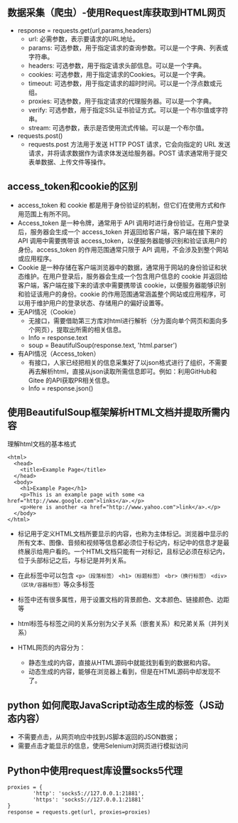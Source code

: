 ## 数据采集（爬虫）-使用Request库获取到HTML网页
- response = requests.get(url,params,headers)
	- url: 必需参数，表示要请求的URL地址。
	- params: 可选参数，用于指定请求的查询参数。可以是一个字典、列表或字符串。
	- headers: 可选参数，用于指定请求头部信息。可以是一个字典。
	- cookies: 可选参数，用于指定请求的Cookies。可以是一个字典。
	- timeout: 可选参数，用于指定请求的超时时间。可以是一个浮点数或元组。
	- proxies: 可选参数，用于指定请求的代理服务器。可以是一个字典。
	- verify: 可选参数，用于指定SSL证书验证方式。可以是一个布尔值或字符串。
	- stream: 可选参数，表示是否使用流式传输。可以是一个布尔值。
- requests.post()
	- requests.post 方法用于发送 HTTP POST 请求，它会向指定的 URL 发送请求，并将请求数据作为请求体发送给服务器。POST 请求通常用于提交表单数据、上传文件等操作。




## access_token和cookie的区别
- access_token 和 cookie 都是用于身份验证的机制，但它们在使用方式和作用范围上有所不同。
- Access_token 是一种令牌，通常用于 API 调用时进行身份验证。在用户登录后，服务器会生成一个 access_token 并返回给客户端，客户端在接下来的 API 调用中需要携带该 access_token，以便服务器能够识别和验证该用户的身份。access_token 的作用范围通常只限于 API 调用，不会涉及到整个网站或应用程序。
- Cookie 是一种存储在客户端浏览器中的数据，通常用于网站的身份验证和状态维护。在用户登录后，服务器会生成一个包含用户信息的 cookie 并返回给客户端，客户端在接下来的请求中需要携带该 cookie，以便服务器能够识别和验证该用户的身份。cookie 的作用范围通常涵盖整个网站或应用程序，可以用于维护用户的登录状态、存储用户的偏好设置等。
- 无API情况（Cookie）
	- 无接口，需要借助第三方库对html进行解析（分为面向单个网页和面向多个网页），提取出所需的相关信息。
	- Info = response.text
	- soup = BeautifulSoup(response.text, 'html.parser')
- 有API情况（Access_token）
	- 有接口，人家已经把相关的信息采集好了以json格式进行了组织，不需要再去解析html，直接从json读取所需信息即可。例如：利用GitHub和Gitee 的API获取PR相关信息。
	- Info = response.json()


## 使用BeautifulSoup框架解析HTML文档并提取所需内容
理解html文档的基本格式

```
<html>
  <head>
    <title>Example Page</title>
  </head>
  <body>
    <h1>Example Page</h1>
    <p>This is an example page with some <a href="http://www.google.com">links</a>.</p>
    <p>Here is another <a href="http://www.yahoo.com">link</a>.</p>
  </body>
</html>
```

- <body>标记用于定义HTML文档所要显示的内容，也称为主体标记。浏览器中显示的所有文本、图像、音频和视频等信息都必须位于<body>标记内，<body>标记中的信息才是最终展示给用户看的。一个HTML文档只能有一对<body>标记，且<body>标记必须在<html>标记内，位于<head>头部标记之后，与<head>标记是并列关系。

- 在此标签中可以包含
`<p>（段落标签）`
`<h1>（标题标签）`
`<br>（换行标签）`
`<div>（区块/容器标签）`等众多标签
- <body>标签中还有很多属性，用于设置文档的背景颜色、文本颜色、链接颜色、边距等
- html标签与标签之间的关系分别为父子关系（嵌套关系）和兄弟关系（并列关系）
- HTML网页的内容分为：
	- 静态生成的内容，直接从HTML源码中就能找到看到的数据和内容。
	- 动态生成的内容，能够在浏览器上看到，但是在HTML源码中却发现不了。


## python 如何爬取JavaScript动态生成的标签（JS动态内容）
- 不需要点击，从网页响应中找到JS脚本返回的JSON数据；
- 需要点击才能显示的信息，使用Selenium对网页进行模拟访问 

## Python中使用request库设置socks5代理
```
proxies = {
        'http': 'socks5://127.0.0.1:21881',
        'https': 'socks5://127.0.0.1:21881'
}
response = requests.get(url, proxies=proxies)
```